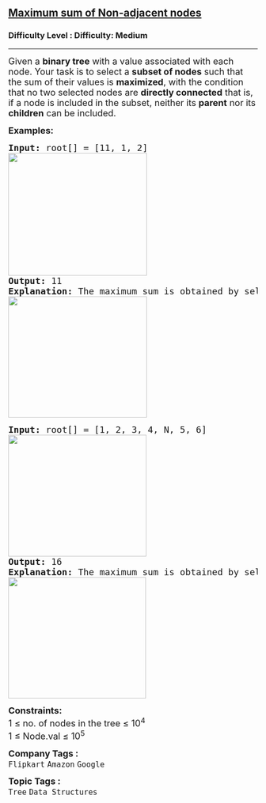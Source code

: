 <h2><a href="https://www.geeksforgeeks.org/problems/maximum-sum-of-non-adjacent-nodes/1?_gl=1*1ebxoyu*_up*MQ..*_gs*MQ..&gclid=Cj0KCQjwzrzABhD8ARIsANlSWNMkA2oPl-GFN6RC3Fdsa5b1rdaWUt8oxnx-4WWlcxr8ydJcE3FXxhsaAunBEALw_wcB&gbraid=0AAAAAC9yBkBSTrMn5VYnjsZpOlzti3w82">Maximum sum of Non-adjacent nodes</a></h2><h3>Difficulty Level : Difficulty: Medium</h3><hr><div class="problems_problem_content__Xm_eO"><p><span style="font-size: 18px;">Given a <strong>binary tree</strong> with a value associated with each node. Your task is to select a <strong>subset of nodes</strong> such that the sum of their values is <strong>maximized</strong>, with the condition that no two selected nodes are <strong>directly connected</strong> that is, if a node is included in the subset, neither its <strong>parent</strong> nor its <strong>children</strong> can be included.</span></p>
<p><span style="font-size: 18px;"><strong>Examples:</strong></span></p>
<pre><span style="font-size: 18px;"><strong>Input:</strong> root[] = [11, 1, 2]<strong><br></strong><img src="https://media.geeksforgeeks.org/img-practice/prod/addEditProblem/880845/Web/Other/blobid0_1732598044.png" width="280" height="248">
<strong>Output: </strong>11<strong>
Explanation: </strong>The maximum sum is obtained by selecting the node 11.<br><img src="https://media.geeksforgeeks.org/img-practice/prod/addEditProblem/880845/Web/Other/blobid1_1732598102.png" width="280" height="245"></span></pre>
<pre><span style="font-size: 18px;"><strong>Input:</strong> root[] = [1, 2, 3, 4, N, 5, 6]
<img src="https://media.geeksforgeeks.org/img-practice/prod/addEditProblem/880845/Web/Other/blobid2_1732598208.png" width="279" height="246"><br><strong>Output: </strong>16<strong>
Explanation: </strong>The maximum sum is obtained by selecting the nodes 1, 4, 5, and 6, which are not directly connected to each other. Their total sum is 16.  <br><img src="https://media.geeksforgeeks.org/img-practice/prod/addEditProblem/880845/Web/Other/blobid3_1732598283.png" width="278" height="245"><br></span></pre>
<div><span style="font-size: 18px;"><strong>Constraints:</strong><br>1 ≤ no. of nodes in the tree ≤ 10<sup>4</sup></span></div>
<div><span style="font-size: 18px;">1 ≤ Node.val ≤ 10<sup>5</sup></span></div></div><p><span style=font-size:18px><strong>Company Tags : </strong><br><code>Flipkart</code>&nbsp;<code>Amazon</code>&nbsp;<code>Google</code>&nbsp;<br><p><span style=font-size:18px><strong>Topic Tags : </strong><br><code>Tree</code>&nbsp;<code>Data Structures</code>&nbsp;